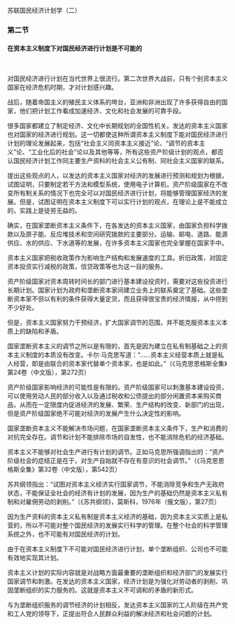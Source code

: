 苏联国民经济计划学（二）


### 第二节

#### 在资本主义制度下对国民经济进行计划是不可能的

 

对国民经济进行计划在当代世界上很流行。第二次世界大战前，只有个别资本主义国家在经济危机时期，才对计划感兴趣。

战后，随着帝国主义的殖民主义体系的垮台，亚洲和非洲出现了许多获得自由的国家，他们把计划工作看成加速经济、文化和社会发展的可靠手段。

很多国家都建立了制定经济、文化中长期规划的全国性机关。发达的资本主义国家也对国家的经济进行规划。这一切都使这种所谓资本主义制度下能对国民经济进行计划的理论发展起来，包括“社会主义同资本主义接近”论、“调节的资本主义”论、“工业化后的社会”论以及其他等等，所有这些资产阶级计划的观点，都否认国民经济计划工作同主要生产资料的社会主义公有制、同社会主义国家的联系。

提出这些观点的人，以发达的资本主义国家对经济的发展进行预测和规划为根据，试图证明，只要制定若干方法和模型系统，使用电子计算机，资产阶级国家在不改变所有制关系的情况下也完全可以对国民经济进行计划，将能够管理国家经济的发展。但是，试图证明在资本主义制度下可以实行计划的观点，在理论上是不能成立的，实践上是徒劳无益的。

确实，在国家垄断资本主义条件下，在各发达的资本主义国家，由国家负担科学拨款以及原子能、反应堆技术和空间研究拨款的主要部分。运输、邮电、道路、能源供应、水的供应、下水道等的发展，在许多资本主义国家也完全掌握在国家手中。

资本主义国家把税收政策作为影响生产结构和发展速度的工具。折旧政策，对固定资本投资实行减税的政策，信贷政策等也为这一目的服务。

资产阶级国家对资本周转时间长的部门进行基本建设投资时，需要对这些投资进行长期计划。国家计划为政府和垄断资本家间建立业务上的联系奠定了基础。这些垄断资本家不但以有利的条件获得大量定货，而且获得很宝贵的经济情报，从中捞到不少好处。

但是，资本主义国家努力干预经济，扩大国家调节的范围，并不能克服资本主义本质上的缺陷和矛盾。

国家垄断资本主义的调节之所以是有限的，首先是因为建立在私有制基础之上的资本主义制度的本质没有改变。卡尔·马克思写道：“……资本主义经营本质上就是私人经营，即是由联合的资本家代替单个资本家，也是如此。”（《马克思恩格斯全集》第24卷（中文版），第272页）

资产阶级国家影响经济的可能性是有限的。资产阶级国家可以刺激基本建设投资，可以使用劳动人民的部分收入以及通过税收和公债提出的部分闲置资本来购买商品，从而在一定限度内促进经济的发展、繁荣、生产结构的改变、新部门的出现，但是资产阶级国家绝不可能对经济的发展产生什么决定性的影响。

国家垄断资本主义不能解决市场问题，在国家垄断资本主义条件下，生产和消费的对抗完全存在。调节和计划不能排除市场的自发性，也不能消除危机的经济基础。

资本主义不能够对社会生产进行有计划的调节。正如马克思所强调指出的：“资产阶级社会的症结正是在于，对生产自始就不存在有意识的社会调节。”（《马克思恩格斯全集》第32卷（中文版），第542页）

苏共纲领指出：“试图对资本主义经济实行国家调节，不能消除竞争和生产无政府状态，不能保证全社会的经济有计划的发展，因为生产的基础仍然是资本主义私有制和对雇佣劳动的剥削。”（《苏共纲领》，莫斯科，1976年（俄文版），第27页）

因为生产资料的资本主义私有制是资本主义经济的基础，因为资本主义实质上是私营的，所以不可能对整个国民经济的发展实行科学的管理。在整个社会的科学管理系统之外，也不可能有对国民经济的计划。

由于在资本主义制度下不可能对国民经济进行计划，单个垄断组织、公司也不可能有效地实现其计划。

资本主义计划的实际内容就是对战略方面最重要的垄断组织和经济部门的发展实行国家调节和刺激。在发达的资本主义国家，经济计划是为强化对劳动者的剥削、巩固垄断组织的实力服务的。这就是资本主义不可调和的矛盾的新形式。

与为垄断组织服务的调节经济的计划相反，发达资本主义国家的工人阶级在共产党和工人党的领导下，正提出符合人民群众利益的解决经济和社会问题的计划。